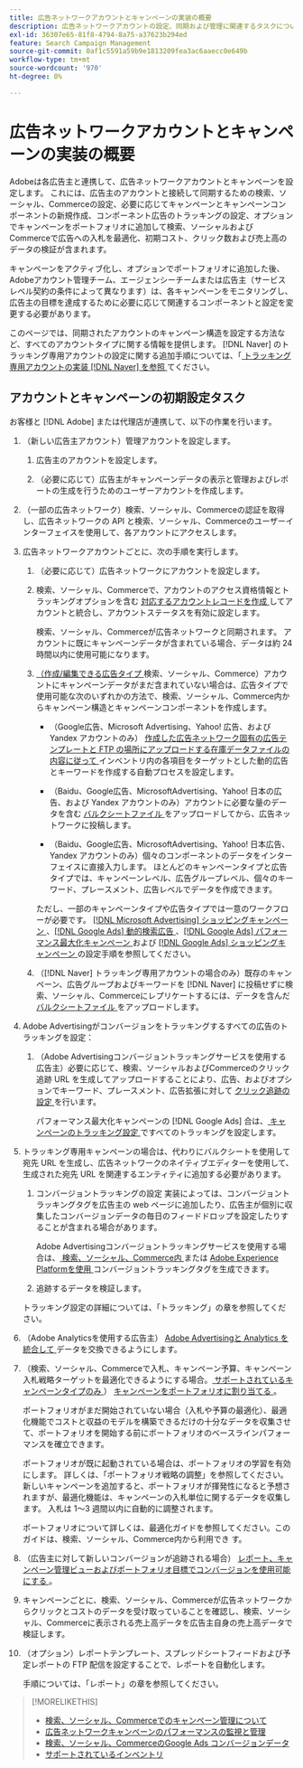 ```yaml
---
title: 広告ネットワークアカウントとキャンペーンの実装の概要
description: 広告ネットワークアカウントの設定、同期および管理に関連するタスクについて説明します。
exl-id: 36307e65-81f8-4794-8a75-a37623b294ed
feature: Search Campaign Management
source-git-commit: 0af1c5591a59b9e1813209fea3ac6aaecc0e649b
workflow-type: tm+mt
source-wordcount: '970'
ht-degree: 0%

---
```


# 広告ネットワークアカウントとキャンペーンの実装の概要

Adobeは各広告主と連携して、広告ネットワークアカウントとキャンペーンを設定します。 これには、広告主のアカウントと接続して同期するための検索、ソーシャル、Commerceの設定、必要に応じてキャンペーンとキャンペーンコンポーネントの新規作成、コンポーネント広告のトラッキングの設定、オプションでキャンペーンをポートフォリオに追加して検索、ソーシャルおよびCommerceで広告への入札を最適化、初期コスト、クリック数および売上高のデータの検証が含まれます。

キャンペーンをアクティブ化し、オプションでポートフォリオに追加した後、Adobeアカウント管理チーム、エージェンシーチームまたは広告主（サービスレベル契約の条件によって異なります）は、各キャンペーンをモニタリングし、広告主の目標を達成するために必要に応じて関連するコンポーネントと設定を変更する必要があります。

このページでは、同期されたアカウントのキャンペーン構造を設定する方法など、すべてのアカウントタイプに関する情報を提供します。 [!DNL Naver] のトラッキング専用アカウントの設定に関する追加手順については、「[ トラッキング専用アカウントの実装  [!DNL Naver]  を参照 ](/help/search-social-commerce/campaign-management/naver-tracking-only-account-implement.md) てください。

## アカウントとキャンペーンの初期設定タスク

お客様と [!DNL Adobe] または代理店が連携して、以下の作業を行います。

1. （新しい広告主アカウント）管理アカウントを設定します。

   1. 広告主のアカウントを設定します。

   1. （必要に応じて）広告主がキャンペーンデータの表示と管理およびレポートの生成を行うためのユーザーアカウントを作成します。

1. （一部の広告ネットワーク）検索、ソーシャル、Commerceの認証を取得し、広告ネットワークの API と検索、ソーシャル、Commerceのユーザーインターフェイスを使用して、各アカウントにアクセスします。

1. 広告ネットワークアカウントごとに、次の手順を実行します。

   1. （必要に応じて）広告ネットワークにアカウントを設定します。

   1. 検索、ソーシャル、Commerceで、アカウントのアクセス資格情報とトラッキングオプションを含む [ 対応するアカウントレコードを作成 ](/help/search-social-commerce/campaign-management/accounts/ad-network-account-manage.md#create-account) してアカウントと統合し、アカウントステータスを有効に設定します。

      検索、ソーシャル、Commerceが広告ネットワークと同期されます。 アカウントに既にキャンペーンデータが含まれている場合、データは約 24 時間以内に使用可能になります。

   1. [ （作成/編集できる広告タイプ ](/help/search-social-commerce/introduction/supported-inventory.md) 検索、ソーシャル、Commerce）アカウントにキャンペーンデータがまだ含まれていない場合は、広告タイプで使用可能な次のいずれかの方法で、検索、ソーシャル、Commerce内からキャンペーン構造とキャンペーンコンポーネントを作成します。

      * （Google広告、Microsoft Advertising、Yahoo! 広告、および Yandex アカウントのみ） [ 作成した広告ネットワーク固有の広告テンプレートと FTP の場所にアップロードする在庫データファイルの内容に従って ](/help/search-social-commerce/campaign-management/inventory-feeds/inventory-feeds-about.md) インベントリ内の各項目をターゲットとした動的広告とキーワードを作成する自動プロセスを設定します。

      * （Baidu、Google広告、MicrosoftAdvertising、Yahoo! 日本の広告、および Yandex アカウントのみ）アカウントに必要な量のデータを含む [ バルクシートファイル ](/help/search-social-commerce/campaign-management/bulksheets/bulksheet-about.md) をアップロードしてから、広告ネットワークに投稿します。

      * （Baidu、Google広告、MicrosoftAdvertising、Yahoo! 日本広告、Yandex アカウントのみ）個々のコンポーネントのデータをインターフェイスに直接入力します。 ほとんどのキャンペーンタイプと広告タイプでは、キャンペーンレベル、広告グループレベル、個々のキーワード、プレースメント、広告レベルでデータを作成できます。

      ただし、一部のキャンペーンタイプや広告タイプでは一意のワークフローが必要です。 [[!DNL Microsoft Advertising]  ショッピングキャンペーン ](/help/search-social-commerce/campaign-management/special-workflows/microsoft-shopping-campaigns.md)、[[!DNL Google Ads]  動的検索広告 ](/help/search-social-commerce/campaign-management/special-workflows/google-dynamic-search-ads.md)、[[!DNL Google Ads]  パフォーマンス最大化キャンペーン ](/help/search-social-commerce/campaign-management/special-workflows/google-performance-max-campaigns.md) および [[!DNL Google Ads]  ショッピングキャンペーン ](/help/search-social-commerce/campaign-management/special-workflows/google-shopping-campaigns.md) の設定手順を参照してください。

   1. （[!DNL Naver] トラッキング専用アカウントの場合のみ）既存のキャンペーン、広告グループおよびキーワードを [!DNL Naver] に投稿せずに検索、ソーシャル、Commerceにレプリケートするには、データを含んだ [ バルクシートファイル ](/help/search-social-commerce/campaign-management/bulksheets/bulksheet-about.md) をアップロードします。

1. Adobe Advertisingがコンバージョンをトラッキングするすべての広告のトラッキングを設定：

   1. （Adobe Advertisingコンバージョントラッキングサービスを使用する広告主）必要に応じて、検索、ソーシャルおよびCommerceのクリック追跡 URL を生成してアップロードすることにより、広告、およびオプションでキーワード、プレースメント、広告拡張に対して [ クリック追跡の設定 ](/help/search-social-commerce/tracking/click-tracking-ways-to-generate.md) を行います。

      パフォーマンス最大化キャンペーンの [!DNL Google Ads] 合は、[ キャンペーンのトラッキング設定 ](/help/search-social-commerce/campaign-management/campaigns/campaign-settings-google.md) ですべてのトラッキングを設定します。

1. トラッキング専用キャンペーンの場合は、代わりにバルクシートを使用して宛先 URL を生成し、広告ネットワークのネイティブエディターを使用して、生成された宛先 URL を関連するエンティティに追加する必要があります。

   1. コンバージョントラッキングの設定 実装によっては、コンバージョントラッキングタグを広告主の web ページに追加したり、広告主が個別に収集したコンバージョンデータの毎日のフィードドロップを設定したりすることが含まれる場合があります。

      Adobe Advertisingコンバージョントラッキングサービスを使用する場合は、[ 検索、ソーシャル、Commerce内 ](/help/search-social-commerce/tools/conversion-tag-generate.md) または [Adobe Experience Platformを使用 ](https://experienceleague.adobe.com/docs/experience-platform/destinations/catalog/advertising/adobe-advertising-cloud.html?lang=ja) コンバージョントラッキングタグを生成できます。

   1. 追跡するデータを検証します。

   トラッキング設定の詳細については、「トラッキング」の章を参照してください。

1. （Adobe Analyticsを使用する広告主） [Adobe Advertisingと Analytics を統合して ](https://experienceleague.adobe.com/docs/advertising/integrations/analytics/overview.html?lang=ja) データを交換できるようにします。

1. （検索、ソーシャル、Commerceで入札、キャンペーン予算、キャンペーン入札戦略ターゲットを最適化できるようにする場合。[ サポートされているキャンペーンタイプのみ ](/help/search-social-commerce/introduction/supported-inventory.md)） [ キャンペーンをポートフォリオに割り当てる ](/help/search-social-commerce/campaign-management/campaign-assign-to-portfolio.md)。

   ポートフォリオがまだ開始されていない場合（入札や予算の最適化）、最適化機能でコストと収益のモデルを構築できるだけの十分なデータを収集させて、ポートフォリオを開始する前にポートフォリオのベースラインパフォーマンスを確立できます。

   ポートフォリオが既に起動されている場合は、ポートフォリオの学習を有効にします。 詳しくは、「ポートフォリオ戦略の調整」を参照してください。 新しいキャンペーンを追加すると、ポートフォリオが揮発性になると予想されますが、最適化機能は、キャンペーンの入札単位に関するデータを収集します。 入札は 1～3 週間以内に自動的に調整されます。

   ポートフォリオについて詳しくは、最適化ガイドを参照してください。このガイドは、検索、ソーシャル、Commerce内から利用でき <!-- verify convention for referencing Optimization Guide here --> す。

1. （広告主に対して新しいコンバージョンが追跡される場合） [ レポート、キャンペーン管理ビューおよびポートフォリオ目標でコンバージョンを使用可能にする ](/help/search-social-commerce/admin/conversion-metrics/conversion-metric-about.md)。

1. キャンペーンごとに、検索、ソーシャル、Commerceが広告ネットワークからクリックとコストのデータを受け取っていることを確認し、検索、ソーシャル、Commerceに表示される売上高データを広告主自身の売上高データで検証します。

1. （オプション）レポートテンプレート、スプレッドシートフィードおよび予定レポートの FTP 配信を設定することで、レポートを自動化します。

   手順については、「レポート」の章を参照してください。

>[!MORELIKETHIS]
>
>* [ 検索、ソーシャル、Commerceでのキャンペーン管理について ](campaign-management-about.md)
>* [ 広告ネットワークキャンペーンのパフォーマンスの監視と管理 ](monitor-performance-campaigns.md)
>* [ 検索、ソーシャル、CommerceのGoogle Ads コンバージョンデータ ](google-conversion-data.md)
>* [ サポートされているインベントリ ](/help/search-social-commerce/introduction/supported-inventory.md)
